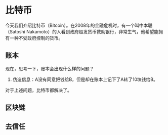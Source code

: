 # 比特币
今天我们介绍比特币（Bitcoin）。在2008年的金融危机时，有一个叫中本聪（Satoshi Nakamoto）的人看到政府超发货币救助银行，非常生气，他希望能拥有一种不受政府控制的货币。
## 账本
现在，思考一下，账本会出现什么样的问题？
1. 伪造信息：A没有同意把钱给B，但是却在账本上记下了A转了10块钱给B。

对于上述问题，比特币都解决了。
## 区块链


## 去信任

## 